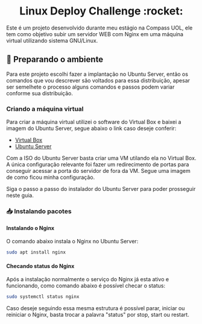 <center><h1>Linux Deploy Challenge :rocket:</h1></center>

Este é um projeto desenvolvido durante meu estágio na Compass UOL, ele tem como objetivo subir um servidor WEB com Nginx em uma máquina virtual utilizando sistema GNU/Linux.


## :wrench:  Preparando o ambiente
Para este projeto escolhi fazer a implantação no Ubuntu Server, então os comandos que vou descrever são voltados para essa distribuição, apesar ser semelhete o processo alguns comandos e passos podem variar conforme sua distribuição.

### Criando a máquina virtual
Para criar a máquina virtual utilizei o software do Virtual Box e baixei a imagem do Ubuntu Server, segue abaixo o link caso deseje conferir:

* [Virtual Box](https://www.virtualbox.org/)
* [Ubuntu Server](https://ubuntu.com/download/server)</br>
 

Com a ISO do Ubuntu Server basta criar uma VM utilando ela no Virtual Box. A única configuração relevante foi fazer um redirecimento de portas para conseguir acessar a porta do servidor de fora da VM. Segue uma imagem de como ficou minha configuração.

<!--  Colocar a imagem aqui -->

Siga o passo a passo do instalador do Ubuntu Server para poder prosseguir neste guia.

### 📥 Instalando pacotes

#### Instalando o Nginx
O comando abaixo instala o Nginx no Ubuntu Server:
```bash
sudo apt install nginx

```

#### Checando status do Nginx
Após a instalação normalmente o serviço do Nginx já esta ativo e funcionando, como comando abaixo é possível checar o status:
```bash
sudo systemctl status nginx
```

Caso deseje seguindo essa mesma estrutura é possível parar, iniciar ou reiniciar o Nginx, basta trocar a palavra "status" por stop, start ou restart.




